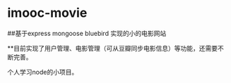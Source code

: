 # imooc-movie

##基于express mongoose bluebird 实现的小的电影网站

**目前实现了用户管理、电影管理（可从豆瓣同步电影信息）等功能，还需要不断完善。

个人学习node的小项目。
